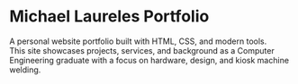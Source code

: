 # Michael Laureles Portfolio

A personal website portfolio built with HTML, CSS, and modern tools.  
This site showcases projects, services, and background as a Computer Engineering graduate with a focus on hardware, design, and kiosk machine welding.
